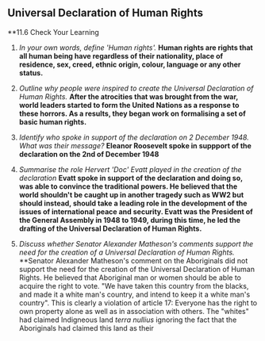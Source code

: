 ## Universal Declaration of Human Rights

**11.6 Check Your Learning

1. *In your own words, define 'Human rights'.*
	**Human rights are rights that all human being have regardless of their nationality, place of residence, sex, creed, ethnic origin, colour, language or any other status.**

2. *Outline why people were inspired to create the Universal Declaration of Human Rights.*
	**After the atrocities that was brought from the war, world leaders started to form the United Nations as a response to these horrors. As a results, they began work on formalising a set of basic human rights.**

3. *Identify who spoke in support of the declaration on 2 December 1948. What was their message?*
	**Eleanor Roosevelt spoke in suppport of the declaration on the 2nd of December 1948**
	
4. *Summarise the role Hervert 'Doc' Evatt played in the creation of the declaration*
	**Evatt spoke in support of the declaration and doing so, was able to convince the traditional powers. He believed that the world shouldn't be caught up in another tragedy such as WW2 but should instead, should take a leading role in the development of the issues of international peace and security. Evatt was the President of the General Assembly in 1948 to 1949, during this time, he led the drafting of the Universal Declaration of Human Rights.**

6. *Discuss whether Senator Alexander Matheson's comments support the need for the creation of a Universal Declaration of Human Rights.*
	**Senator Alexander Matheson's comment on the Aboriginals did not support the need for the creation of the Universal Declaration of Human Rights. He believed that Aboriginal man or women should be able to acquire the right to vote.  "We have taken this country from the blacks, and made it a white man's country, and intend to keep it a white man's country".  This is clearly a violation of article 17: Everyone has the right to own property alone as well as in association with others. The "whites" had claimed Indigneous land *terra nullius* ignoring the fact that the Aboriginals had claimed this land as their
